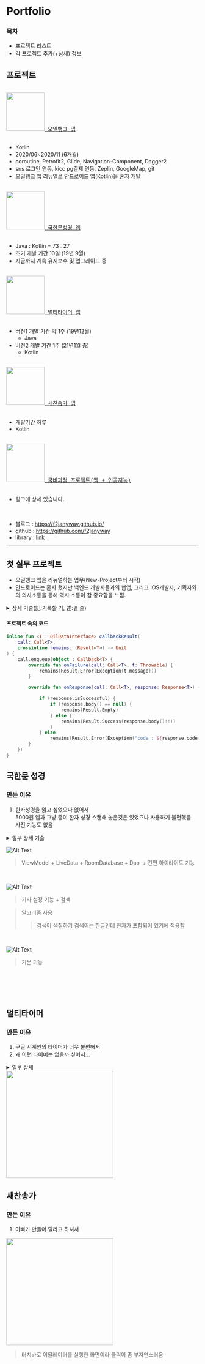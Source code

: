 # Portfolio

### 목차
* 프로젝트 리스트 
* 각 프로젝트 추가(+상세) 정보

## 프로젝트

<pre>
<a href="https://play.google.com/store/apps/details?id=com.hyundaioilbank.android&hl=ko">
<img src="https://user-images.githubusercontent.com/55625423/106105029-a6fc5a00-6186-11eb-96ec-ab05c9881e5a.png" width="100"/>&nbsp오일뱅크 앱</a><br>
</pre>
- Kotlin
- 2020/06~2020/11 (6개월)
- coroutine, Retrofit2, Glide, Navigation-Component, Dagger2
- sns 로그인 연동, kicc pg결제 연동,  Zeplin, GoogleMap, git
- 오일뱅크 앱 리뉴얼로 안드로이드 앱(Kotlin)을 혼자 개발

<pre>
<a href="https://play.google.com/store/apps/details?id=com.box.bible&hl=ko">
<img src="https://user-images.githubusercontent.com/55625423/106109316-bbdbec00-618c-11eb-8597-c902ebc65135.png" width="100"/>&nbsp국한문성경 앱</a><br>
</pre>
- Java : Kotlin = 73 : 27
- 초기 개발 기간 10일 (19년 9월)
- 지금까지 계속 유지보수 및 업그레이드 중

<pre>
<a href="https://play.google.com/store/apps/details?id=com.box.firecast">
<img src="https://user-images.githubusercontent.com/55625423/106109559-08272c00-618d-11eb-8e73-561e76845eff.png" width="100"/>&nbsp멀티타이머 앱</a><br>
</pre>
- 버전1 개발 기간 약 1주 (19년12월)
  - Java
- 버전2 개발 기간 1주 (21년1월 중)
  - Kotlin
  
<pre>
<a href="https://play.google.com/store/apps/details?id=com.box.hymn&hl=ko">
<img src="https://user-images.githubusercontent.com/55625423/106109185-8fc06b00-618c-11eb-97e4-b917caeab559.png" width="100"/>&nbsp새찬송가 앱</a><br>
</pre>
- 개발기간 하루
- Kotlin

<pre>
<a href="https://github.com/yegyu/DotNet">
<img src="https://user-images.githubusercontent.com/55625423/106109942-723fd100-618d-11eb-9b28-7e94ff794e57.png" width="100" padding-left="10"/>&nbsp국비과정 프로젝트(웹 + 인공지능)</a><br>
</pre>
- 링크에 상세 있습니다.

<br>
 
- 블로그 : https://f2janyway.github.io/
- github : https://github.com/f2janyway<br>
- library : [link](https://github.com/f2janyway/custom_view)


<hr>

## 첫 실무 프로젝트
- 오일뱅크 앱을 리뉴얼하는 업무(New-Project부터 시작)
- 안드로이드는 혼자 했지만 백엔드 개발자들과의 협업, 그리고 IOS개발자, 기획자와의 의사소통을 통해 역시 소통이 참 중요함을 느낌.
<details>
  <summary>상세 기술(記:기록할 기, 述:펼 술)</summary>
  
<br>  
  
* MVVM 구조와 AAC를 이용해서 개발을 진행했습니다.
* Navigation을 이용해서 기능(메인, 쿠폰, 지도 등등)별 Single Activity로 구현했습니다.
* 각 Activity에 기본적으로 Retrofit을 이용한 네트워크 통신이 있었기에 
<br> ViewModel이 하나씩 있었고 <br>그 안에서 기능별 Repository를 나눠 나름대로 기능을 분류해 구현했습니다.
    <br> (EventRepository, StationRepository, UserRepository 등등 )
    
<br>

* ViewModel 안에서 MutableLiveData 를 private LiveData의 getter로 backing property 해주는 패턴으로 구현했습니다.
<br> 그리고 private val MutableLiveData를 repository 메서드에 파라미터로 넣어 
<br> repository에서 Retrofit2으로 response를 받아 파라미터에 setValue() 하여
<br> Activity or Fragment 에서 observe(Owner){} 방식으로 구현했습니다.

<br>

* dataBinding으로 view와 viewModel, activity, fragment를 연결하여 UI를 구성했습니다.

<br>

* 중복되는 xml의 경우 include를 이용해 중복을 줄였고 
<br> 그 view에서 databinding을 사용할 경우 @BindingAdapter을 이용해 분기하는 부분이 있었는데
<br> 해당 xml이 세 군데 이상일 경우는 복잡도가 증가해  
<br> @BindingAdapter를 사용하지 않았습니다. 
* 사실 두 군데만 사용해도 추후 이해하는 데 어려움이 있어서 
<br> include 부분에서는 variable 변수명을 제대로 만들고 
<br> 나중에는  dataBinding을 사용하지 않는 방향으로 변경했습니다.

<br>

* retrofit enqueue를 제네릭으로 구현(아래 코드)하여
<br> Result 로 감싸고 View단에서 when 분기하여 각 응답을 처리하는 구조로 되었습니다.
<br> Retrofit Result(response.body) ->(Success, Error 등 분기하여)
<br> Repository ->
<br> ViewModel ->
<br> Activity or Fragment 에서 when(result){} 처리

<br>

* Dagger2을 이용해 ViewModel, Repository 등을 @Inject를 이용해 의존성 주입하였습니다. 

<br>

* MVVM 구조로 최대한 각 관심사를 분리하려 노력하였고
<br> 이런 구조로 되어있어 기능 추가 및 유지보수가 좀 수월함을 느꼈습니다.
<br> 정확히 기억은 안 나는데 대략 
<br>* 8월 기본 앱 게시(이벤트, 지도, 멤버십결제 등등)
<br>* 9월 회원가입, 회원정보수정 등 추가
<br>* 11월 선결제, 주유 가격 등 추가 
<br> 이런 식으로 계속 업그레이드를 했는데 생각보다 어렵지 않았습니다. 

<br>

* 이미지 작업에서 제플린을 처음 사용해봤는데 
<br> shell을 이용해 이미지들이 각 사이즈별(hdpi,mdpi...) drawable에 넣어 편리하게 사용했습니다. 

<br>

* PG결제 모듈을 이용해 세차 멤버십이나 선결제 등 구현했습니다.
<br> 결제 기능은 웹뷰를 통해 구현 하였고 이는 거의 참고문서를 보고했습니다. 

<br>

* 영수증을 바코드로 찍어 누락 포인트 적립하는 기능이 있었는데
<br> Kicc모듈에서 계속 릴리즈 .apk로 실행하면 
<br> 버그가 나서 Crashlytics 로그를 보니 계속 Kicc 모듈에서 로그가 찍혀서
<br> '내 문제가 아니고 모듈문제'라고 계속 생각하다가 proguard 로 인해 모듈참조를 못 함을 알고
<br> -keep ~을 작성해서 문제를 해결했습니다.
<br>

</details>


#### 프로젝트 속의 코드 
```kotlin
inline fun <T : OilDataInterface> callbackResult(
    call: Call<T>,
    crossinline remains: (Result<T>) -> Unit
) {
    call.enqueue(object : Callback<T> {
        override fun onFailure(call: Call<T>, t: Throwable) {
            remains(Result.Error(Exception(t.message)))
        }

        override fun onResponse(call: Call<T>, response: Response<T>) {

            if (response.isSuccessful) {
                if (response.body() == null) {
                    remains(Result.Empty)
                } else {
                    remains(Result.Success(response.body()!!))
                }
            } else
                remains(Result.Error(Exception("code : ${response.code()}")))
        }
    })
}
```
 
 ## 국한문 성경 
 
 ### 만든 이유
 1. 한자성경을 읽고 싶었으나 없어서<br>
 5000원 앱과 그냥 종이 한자 성경 스캔해 놓은것은 있었으나 사용하기 불편했음<br>
 사전 기능도 없음<br>
 
<details>
  <summary>일부 상세 기술</summary>
  
<br>

* 한자와 한글이 적혀 있는 텍스트 파일(한자가 많이 미흡하고 오타도 많은)을 구해서
<br> 텍스트 파일을 Java로 `권`마다 나누고 또 각 `권`의 각 `장`으로 나누는 작업을 해서
<br> (성경.text -> 창세기/(1장, 2장...), 출애굽기/(1장, 2장…),...)의 형태로 나누고
<br> 또 각 `장`의 한자만 나누고 
<br> 그 한자들을 Python으로 크롤링 해서 한자의 이름과 뜻을 장마다 
<br> .txt 로 만들어서 
<br> 한자 사전용 파일을 만들어 일차적으로 기타 구현들을 하여 앱을 만들었습니다.

<br>

* 오타와 미흡한 한자가 많아서 
<br> 최대한 많은 1)`최대한 한자 수정을 한 파일`과 
<br> 다시 완전히 오타가 없는 2) `한글 성경 파일`을 크롤링해서 자료를 구하여 
<br> `2)` 에다가 한글을 대조하여 한자를 집어넣는 작업을 수행했습니다.
* 이 알고리즘 작업에서 굉장히 머리를 많이 썼던 기억이 납니다.
* 이후에 오타는 전혀 없으나 한자를 넣는 작업 중
<br> 성경 전체를 완벽히 커버 하지는 못해서
<br> 여러 이용자의 도움을 받아 지금은 거의 빠진 한자나 오류 한자가 없습니다.(추정)

</details>
  
 
 ![Alt Text](https://github.com/yegyu/android_portfolio/blob/master/gif/b1_1.gif)
 <br>
 >ViewModel  + LiveData + RoomDatabase + Dao -> 간편 하이라이트 기능
 <br>

 ![Alt Text](https://github.com/yegyu/android_portfolio/blob/master/gif/b2.gif)
 <br>
 >기타 설정 기능 + 검색
 
 >알고리즘 사용
 >  > 검색어 색칠하기 
 >  > 검색어는 한글인데 한자가 포함되어 있기에 적용함
 <br>
 
 ![Alt Text](https://github.com/yegyu/android_portfolio/blob/master/gif/b3.gif)
 <br>
 >기본 기능
 
 <br>

<br><br>
## 멀티타이머
### 만든 이유
1. 구글 시계안의 타이머가 너무 불편해서
2. 왜 이런 타이머는 없을까 싶어서... 
<details>
  <summary>일부 상세 </summary>
  
  <br>
  
* rx를 적용하고 TDD를 연습하려고 한 작업입니다.
* rxJava를 이용하지 않았고 Flow를 이용했습니다. 
* 또한, 간단한 커스텀 뷰가 들어가 있습니다. (CircleProgress)
* TDD원칙대로 테스트->구현을 순서대로 하진 못했습니다. 

<br>

* 각 타이머가 한 클래스를 이루고 
<br> View는 Presenter 방식으로 RecyclerView의 아이템으로 bind() 해주었습니다. 

<br>

* 리사이클러뷰 사용 시 
<br> 뷰를 재활용해서 여러 타이머를 만들고 
<br> recycle 할 때 뷰의 참조를 잘 맞추는 게 중요했습니다.
<br> (다시 해당 position에 와도 타이머가 진행 중이면 진행하고 있어야 하듯이)

<br>

* 알람 음을 사용하기 위해 contentsResolver를 이용해
<br> external 및 internal 음악, 벨소리를 query 해서
<br> uri를 구하고 알림을 구현했습니다. 

<br>

</details>
  
<img src="https://github.com/yegyu/android_portfolio/blob/master/gif/멀티타이머.gif" width="280"/>
 <br>

 
 ## 새찬송가
 ### 만든 이유
 1. 아빠가 만들어 달라고 하셔서
<img src="https://github.com/yegyu/android_portfolio/blob/master/gif/hymn_gif.gif" width="280"/>
<br>
   
>터치바로 이뮬레이터를 실행한 화면이라 클릭이 좀 부자연스러움

<br>
 
 

